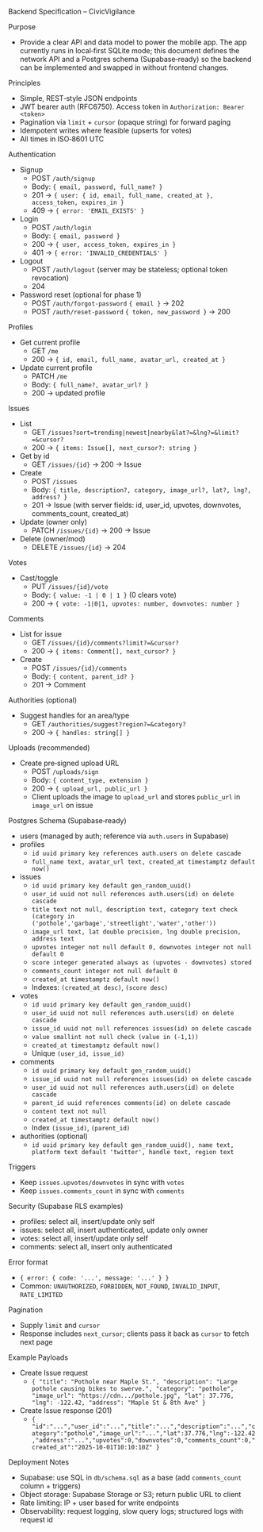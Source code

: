 Backend Specification – CivicVigilance

Purpose
- Provide a clear API and data model to power the mobile app. The app currently runs in local‑first SQLite mode; this document defines the network API and a Postgres schema (Supabase‑ready) so the backend can be implemented and swapped in without frontend changes.

Principles
- Simple, REST‑style JSON endpoints
- JWT bearer auth (RFC6750). Access token in `Authorization: Bearer <token>`
- Pagination via `limit` + `cursor` (opaque string) for forward paging
- Idempotent writes where feasible (upserts for votes)
- All times in ISO‑8601 UTC

Authentication
- Signup
  - POST `/auth/signup`
  - Body: `{ email, password, full_name? }`
  - 201 → `{ user: { id, email, full_name, created_at }, access_token, expires_in }`
  - 409 → `{ error: 'EMAIL_EXISTS' }`
- Login
  - POST `/auth/login`
  - Body: `{ email, password }`
  - 200 → `{ user, access_token, expires_in }`
  - 401 → `{ error: 'INVALID_CREDENTIALS' }`
- Logout
  - POST `/auth/logout` (server may be stateless; optional token revocation)
  - 204
- Password reset (optional for phase 1)
  - POST `/auth/forgot-password` `{ email }` → 202
  - POST `/auth/reset-password` `{ token, new_password }` → 200

Profiles
- Get current profile
  - GET `/me`
  - 200 → `{ id, email, full_name, avatar_url, created_at }`
- Update current profile
  - PATCH `/me`
  - Body: `{ full_name?, avatar_url? }`
  - 200 → updated profile

Issues
- List
  - GET `/issues?sort=trending|newest|nearby&lat?=&lng?=&limit?=&cursor?`
  - 200 → `{ items: Issue[], next_cursor?: string }`
- Get by id
  - GET `/issues/{id}` → 200 → Issue
- Create
  - POST `/issues`
  - Body: `{ title, description?, category, image_url?, lat?, lng?, address? }`
  - 201 → Issue (with server fields: id, user_id, upvotes, downvotes, comments_count, created_at)
- Update (owner only)
  - PATCH `/issues/{id}` → 200 → Issue
- Delete (owner/mod)
  - DELETE `/issues/{id}` → 204

Votes
- Cast/toggle
  - PUT `/issues/{id}/vote`
  - Body: `{ value: -1 | 0 | 1 }` (0 clears vote)
  - 200 → `{ vote: -1|0|1, upvotes: number, downvotes: number }`

Comments
- List for issue
  - GET `/issues/{id}/comments?limit?=&cursor?`
  - 200 → `{ items: Comment[], next_cursor? }`
- Create
  - POST `/issues/{id}/comments`
  - Body: `{ content, parent_id? }`
  - 201 → Comment

Authorities (optional)
- Suggest handles for an area/type
  - GET `/authorities/suggest?region?=&category?`
  - 200 → `{ handles: string[] }`

Uploads (recommended)
- Create pre‑signed upload URL
  - POST `/uploads/sign`
  - Body: `{ content_type, extension }`
  - 200 → `{ upload_url, public_url }`
  - Client uploads the image to `upload_url` and stores `public_url` in `image_url` on issue

Postgres Schema (Supabase‑ready)
- users (managed by auth; reference via `auth.users` in Supabase)
- profiles
  - `id uuid primary key references auth.users on delete cascade`
  - `full_name text, avatar_url text, created_at timestamptz default now()`
- issues
  - `id uuid primary key default gen_random_uuid()`
  - `user_id uuid not null references auth.users(id) on delete cascade`
  - `title text not null, description text, category text check (category in ('pothole','garbage','streetlight','water','other'))`
  - `image_url text, lat double precision, lng double precision, address text`
  - `upvotes integer not null default 0, downvotes integer not null default 0`
  - `score integer generated always as (upvotes - downvotes) stored`
  - `comments_count integer not null default 0`
  - `created_at timestamptz default now()`
  - Indexes: `(created_at desc)`, `(score desc)`
- votes
  - `id uuid primary key default gen_random_uuid()`
  - `user_id uuid not null references auth.users(id) on delete cascade`
  - `issue_id uuid not null references issues(id) on delete cascade`
  - `value smallint not null check (value in (-1,1))`
  - `created_at timestamptz default now()`
  - Unique `(user_id, issue_id)`
- comments
  - `id uuid primary key default gen_random_uuid()`
  - `issue_id uuid not null references issues(id) on delete cascade`
  - `user_id uuid not null references auth.users(id) on delete cascade`
  - `parent_id uuid references comments(id) on delete cascade`
  - `content text not null`
  - `created_at timestamptz default now()`
  - Index `(issue_id)`, `(parent_id)`
- authorities (optional)
  - `id uuid primary key default gen_random_uuid(), name text, platform text default 'twitter', handle text, region text`

Triggers
- Keep `issues.upvotes/downvotes` in sync with `votes`
- Keep `issues.comments_count` in sync with `comments`

Security (Supabase RLS examples)
- profiles: select all, insert/update only self
- issues: select all, insert authenticated, update only owner
- votes: select all, insert/update only self
- comments: select all, insert only authenticated

Error format
- `{ error: { code: '...', message: '...' } }`
- Common: `UNAUTHORIZED`, `FORBIDDEN`, `NOT_FOUND`, `INVALID_INPUT`, `RATE_LIMITED`

Pagination
- Supply `limit` and `cursor`
- Response includes `next_cursor`; clients pass it back as `cursor` to fetch next page

Example Payloads
- Create Issue request
  - `{ "title": "Pothole near Maple St.", "description": "Large pothole causing bikes to swerve.", "category": "pothole", "image_url": "https://cdn.../pothole.jpg", "lat": 37.776, "lng": -122.42, "address": "Maple St & 8th Ave" }`
- Create Issue response (201)
  - `{ "id":"...","user_id":"...","title":"...","description":"...","category":"pothole","image_url":"...","lat":37.776,"lng":-122.42,"address":"...","upvotes":0,"downvotes":0,"comments_count":0,"created_at":"2025-10-01T10:10:10Z" }`

Deployment Notes
- Supabase: use SQL in `db/schema.sql` as a base (add `comments_count` column + triggers)
- Object storage: Supabase Storage or S3; return public URL to client
- Rate limiting: IP + user based for write endpoints
- Observability: request logging, slow query logs; structured logs with request id

